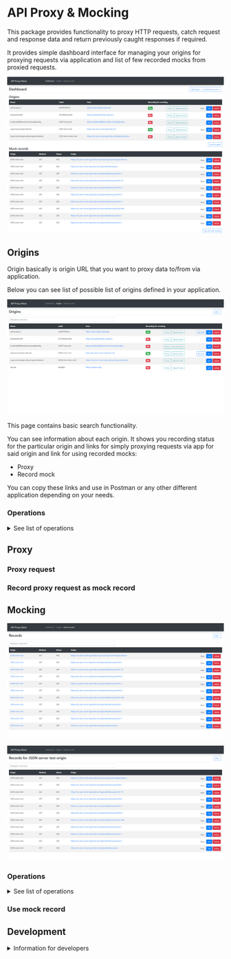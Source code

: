 # API Proxy & Mocking

This package provides functionality to proxy HTTP requests, catch request and response data and return previously caught responses if required.

It provides simple dashboard interface for managing your origins for proxying requests via application and list of few recorded mocks from proxied requests.

![alt text](/docs/images/dashboard.png "Dashboard")

## Origins

Origin basically is origin URL that you want to proxy data to/from via application.

Below you can see list of possible list of origins defined in your application.

![alt text](/docs/images/origin.png "Origins")

This page contains basic search functionality.

You can see information about each origin. It shows you recording status for the particular origin and links for simply proxying requests via app for said origin and link for using recorded mocks:

* Proxy
* Record mock

You can copy these links and use in Postman or any other different application depending on your needs.

### Operations

<details>
  <summary> See list of operations</summary>

_Operation links are relative for your application domain._

#### Add

* [Add origin](/admin/origin/add): `/admin/origin/add`

![alt text](/docs/images/origin_add.png "Add origin")

You can add new origin, by providing custom label and base url(domain) where original requests should be sent to.

ID/Name will be automatically provided for it.

Additionally, you can choose if requests sent for this particular origin should be recorded and used as mocks.

#### Edit

* [Edit origin](/admin/origin/{origin_id}/edit): `/admin/origin/{origin_id}/edit`

![alt text](/docs/images/origin_edit.png "Edit origin")

You can edit basic information (label, url) for your origin and change recording mode.

#### Delete

* [Delete origin](/admin/origin/{origin_id}/delete): `/admin/origin/{origin_id}/delete`

![alt text](/docs/images/origin_delete.png "Delete origin")

Delete your origin. 

_This does not delete mock records for said origin._

</details>

## Proxy

### Proxy request

### Record proxy request as mock record

## Mocking

![alt text](/docs/images/mock_complete.png "Mocked records")

![alt text](/docs/images/mock_origin.png "Mocked records for specific proxy")

### Operations

<details>
  <summary> See list of operations</summary>

_Operation links are relative for your application domain._

#### Add

* [Add mock record](/admin/mock/add): `/admin/mock/add`

* [Add mock record for specific origin](/admin/origin/{origin_id}/mock/add): `/admin/origin/{origin_id}/mock/add`

![alt text](/docs/images/mock_add.png "Add mock record")

#### Edit

* [Edit mock record](/admin/origin/{origin_id}/mock/{method}/{mock_id}/edit): `/admin/origin/{origin_id}/mock/{method}/{mock_id}/edit`

![alt text](/docs/images/mock_edit.png "Edit mock record")

#### Delete

* [Delete mock record](/admin/origin/{origin_id}/mock/{method}/{mock_id}/delete): `/admin/origin/{origin_id}/mock/{method}/{mock_id}/delete`

![alt text](/docs/images/mock_delete.png "Delete mock record")

</details>

### Use mock record

## Development

<details>
  <summary> Information for developers</summary>

* Prepare environment config:

    Copy `.env.example` file as `.env`:

    ```bash
    cp .env.example .env
    ```

* Start application:

    Local:

    ```bash
    php -S localhost:80 -t ./public
    ```
  
    Docker Compose:

    ```bash
    docker-compose up -d
    ```
  
    GNU Make:

    ```bash
    make up
    ```

* Build dependencies:

    Local:
    
    ```bash
    composer install
    ```
    
    Docker Compose:
    
    ```bash
    docker-compose exec php composer install
    ```
    
    GNU Make:
    
    ```bash
    make composer install
    ```
</details>